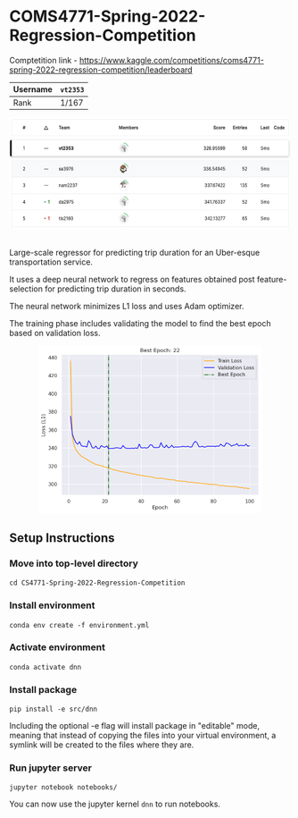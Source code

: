# COMS4771-Spring-2022-Regression-Competition

Comptetition link - https://www.kaggle.com/competitions/coms4771-spring-2022-regression-competition/leaderboard

| Username | `vt2353` |
| ---      | ---      |
| Rank     | 1/167    |

<p align="center">
  <img src="/reports/standings.png" width="600" height="200" title="Standings">
</p>

##

Large-scale regressor for predicting trip duration for an Uber-esque transportation service.

It uses a deep neural network to regress on features obtained post feature-selection for predicting trip duration in seconds.

The neural network minimizes L1 loss and uses Adam optimizer.

The training phase includes validating the model to find the best epoch based on validation loss.

<p align="center">
  <img src="/reports/loss-curve.png" width="400" height="300" title="Standings">
</p>


## Setup Instructions

### Move into top-level directory
```
cd CS4771-Spring-2022-Regression-Competition
```

### Install environment
```
conda env create -f environment.yml
```

### Activate environment
```
conda activate dnn
```

### Install package
```
pip install -e src/dnn
```
Including the optional -e flag will install package in "editable" mode, meaning that instead of copying the files into your virtual environment, a symlink will be created to the files where they are.

### Run jupyter server
```
jupyter notebook notebooks/
```

You can now use the jupyter kernel `dnn` to run notebooks.
